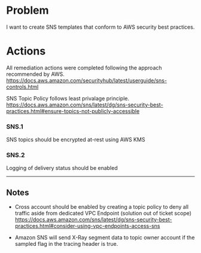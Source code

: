 # Problem 

I want to create SNS templates that conform to AWS security best practices.

# Actions

All remediation actions were completed following the approach recommended by AWS. https://docs.aws.amazon.com/securityhub/latest/userguide/sns-controls.html

SNS Topic Policy follows least privalage principle. https://docs.aws.amazon.com/sns/latest/dg/sns-security-best-practices.html#ensure-topics-not-publicly-accessible 

### SNS.1
SNS topics should be encrypted at-rest using AWS KMS

### SNS.2
Logging of delivery status should be enabled

---
## Notes

- Cross account should be enabled by creating a topic policy to deny all traffic aside from dedicated VPC Endpoint (solution out of ticket scope) https://docs.aws.amazon.com/sns/latest/dg/sns-security-best-practices.html#consider-using-vpc-endpoints-access-sns 

- Amazon SNS will send X-Ray segment data to topic owner account if the sampled flag in the tracing header is true.


